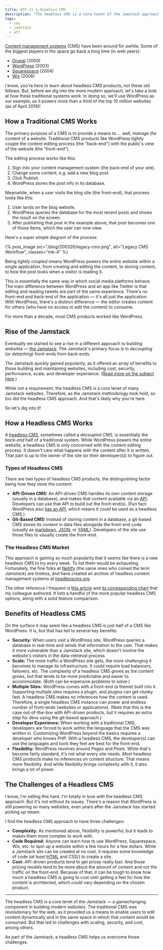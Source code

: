 ```yaml
---
title: WTF is a Headless CMS
description: "The headless CMS is a core tenet of the Jamstack approach, a gamechanging approach to building modern websites. Here is an intro to the headless CMS approach."
tags:
  - cms
  - jamstack
  - wtf
---
```


[Content management systems](https://en.wikipedia.org/wiki/Content_management_system) (CMS) have been around for awhile. Some of the biggest players in the space go back a long time (in web years):

- [Drupal](https://www.drupal.org/) (2000)
- [WordPress](https://wordpress.com/) (2003)
- [Squarespace](https://www.squarespace.com/) (2004)
- [Wix](https://www.wix.com/) (2006)

I know, you're here to learn about headless CMS products, not these old fellows. But, before we dig into the more modern approach, let's take a look at how these traditional systems work. In doing so, we'll use WordPress as our example, as it powers more than a third of the top 10 million websites (as of April 2019)!

## How a Traditional CMS Works

The primary purpose of a CMS is to provide a means to ... well, _manage the content_ of a website. Traditional CMS products like WordPress tightly couple the content editing process (the "back-end") with the public's view of the website (the "front-end").

The editing process works like this:

1. Sign into your content management system (the back-end of your site).
2. Change some content, e.g. add a new blog post.
3. Click _Publish_.
4. WordPress stores the post info in its database.

Meanwhile, when a user visits the blog site (the front-end), that process looks like this:

1. User lands on the blog website.
2. WordPress queries the database for the most recent posts and shows the result on the screen.
3. After publishing that post in the example above, that post becomes one of those items, which the user can now view.

Here's a super simple diagram of the process:

{% post_image
    src="/blog/200326/legacy-cms.png",
    alt="Legacy CMS Workflow",
    classes="mb-4" %}

Being _tightly coupled_ means WordPress powers the entire website within a single application, from creating and editing the content, to storing content, to how the post looks when a visitor is reading it.

This is essentially the same way in which social media platforms behave. The main difference between WordPress and an app like Twitter is that editing and reading tweets are part of the same experience. There's no front-end and back-end of the application — it's all just the application. With WordPress, there's a distinct difference — the editor creates content for others (who have no access to edit the content) to consume.

For more than a decade, most CMS products worked like WordPress.

## Rise of the Jamstack

Eventually we started to see a rise in a different approach to building websites — [the Jamstack](/blog/wtf-is-jamstack/). The Jamstack's primary focus is in _decoupling_ (or _detaching_) front-ends from back-ends.

The Jamstack quickly gained popularity, as it offered an array of benefits to those building and maintaining websites, including cost, security, performance, scale, and developer experience. ([Read more on the subject here](/blog/wtf-is-jamstack/).)

While not a requirement, the headless CMS is a core tenet of many Jamstack websites. Therefore, as the Jamstack methodology took hold, so too did the headless CMS approach. And that's likely why you're here.

So let's dig into it!

## How a Headless CMS Works

A [headless CMS](https://headlesscms.org/), sometimes called a _decoupled CMS_, is essentially the _back-end_ half of a traditional system. While WordPress powers the entire website, a headless CMS is only concerned with the content editing process. It doesn't care what happens with the content after it is written. That part is up to the owner of the site (or their developer(s)) to figure out.

### Types of Headless CMS

There are two types of headless CMS products, the distinguishing factor being how they store the content:

- **API-Driven CMS:** An API-driven CMS handles its own content storage (usually in a database), and makes that content available via an [API](https://en.wikipedia.org/wiki/Application_programming_interface). Developers can use that API to build out the front-end(s). (Fun fact: WordPress also [has an API](https://developer.wordpress.org/rest-api/), which means it _could_ be used as a headless CMS.)
- **Git-Based CMS:** Instead of storing content in a database, a git-based CMS stores its content in data files alongside the front-end code (usually as [markdown](https://daringfireball.net/projects/markdown/), [JSON](https://www.json.org/json-en), or [YAML](https://yaml.org/)). Developers of the site use those files to visually create the front-end.

### The Headless CMS Market

This approach is gaining so much popularity that it seems like there is a new headless CMS to try every week. To list them would be exhausting. Fortunately, the fine folks at [Netlify](/blog/wtf-is-netlify/) (the same ones who coined the term _Jamstack_) are tireless, and have created an archive of headless content management systems at [headlesscms.org](https://headlesscms.org/).

The other reference I frequent is [this article](https://www.helloample.com/blog/comparing-headless-content-management-systems) and [its corresponding chart](https://uploads-ssl.webflow.com/5a2e8a9f7cc425000195064c/5db3471c4b211e0cec7d6356_ample-blog-tl-jamstack-headless-cms-cheatsheet.pdf) that my colleague authored. It lists a handful of the more popular headless CMS options, along with a solid feature comparison.

## Benefits of Headless CMS

On the surface it may seem like a headless CMS is just half of a CMS like WordPress. It is, but that has led to several key benefits:

- **Security:** When users visit a WordPress site, WordPress queries a database in real-time and sends that information to the user. That makes it more vulnerable than a Jamstack site, which doesn't involve the website's visitors in the data-retrieval process.
- **Scale:** The more traffic a WordPress site gets, the more challenging it becomes to manage its infrastructure. It could require load balancers, failovers, etc. The complexity of a headless CMS grows as the content grows, but that tends to be more predictable and easier to accommodate. (Both can be expensive problems to solve.)
- **Multiple Sites:** WordPress comes with a front-end (a theme) built into it. Supporting multiple sites requires a plugin, and plugins can get clunky fast. A headless CMS makes no inferences how the content is used. Therefore, a single headless CMS instance can power and endless number of front-ends (websites or applications). (Note that this is the case out-of-the-box with API-driven products, but it requires an extra step for devs using the git-based approach.)
- **Developer Experience:** When working with a traditional CMS, developers are forced to work within the language that the CMS was written in. Customizing WordPress beyond the basics requires a developer who knows PHP. With a headless CMS, the developer(s) can use the languages and tools they feel are best for the front-end.
- **Flexibility:** WordPress revolves around _Pages_ and _Posts_. While that's become fairly standard, it's not what every site needs. _Most_ headless CMS products make no inferences on content structure. That means more flexibility. And while flexibility brings complexity with it, it also brings a lot of power.

## The Challenges of a Headless CMS

I know, I'm selling this hard. I'm totally in love with the headless CMS approach. But it's not without its issues. There's a reason that WordPress is still powering so many websites, even years after the Jamstack has started picking up steam.

I find the headless CMS approach to have three challenges:

- **Complexity:** As mentioned above, flexibility is powerful, but it leads to makes them more complex to work with.
- **Code Required:** Anyone can learn how to use WordPress, Squarespace, Wix, etc. to spin up a website within a few hours for a few dollars. While a Jamstack site can be created at no cost, it requires some knowledge of code (_at least_ [HTML](/blog/wtf-is-html/) and CSS/) to create a site.
- **Cost:** API-driven products tend to get pricey really fast. And those pricing models tend to be more about the amount of content and not the traffic on the front-end. Because of that, it can be tough to know how much a headless CMS is going to cost until getting a feel for how the content is architected, which _could_ vary depending on the chosen product.

---

The headless CMS is a core tenet of the Jamstack — a gamechanging component in building modern websites. The traditional CMS was revolutionary for the web, as it provided us a means to enable users to edit content dynamically and in the same space in which that content would be consumed. But that led to challenges with scaling, security, and cost, among others.

As part of the Jamstack, a headless CMS helps us overcome those challenges.
